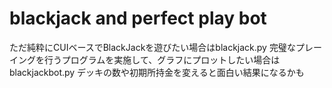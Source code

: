 # blackjack and perfect play bot
ただ純粋にCUIベースでBlackJackを遊びたい場合はblackjack.py
完璧なプレーイングを行うプログラムを実施して、グラフにプロットしたい場合はblackjackbot.py
デッキの数や初期所持金を変えると面白い結果になるかも
